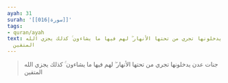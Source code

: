 ```yaml
---
ayah: 31
surah: '[[016|سورة]]'
tags:
- quran/ayah
text: جنات عدن يدخلونها تجري من تحتها الأنهار ۖ لهم فيها ما يشاءون ۚ كذلك يجزي الله
  المتقين
---
```

> جنات عدن يدخلونها تجري من تحتها الأنهار ۖ لهم فيها ما يشاءون ۚ كذلك يجزي الله المتقين
